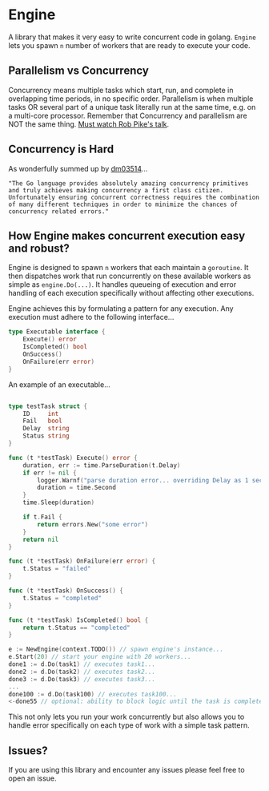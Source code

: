 # Engine

A library that makes it very easy to write concurrent code in golang.
`Engine` lets you spawn `n` number of workers that are ready to execute your code.

## Parallelism vs Concurrency

Concurrency means multiple tasks which start, run, and complete in overlapping time periods, in no specific order.
Parallelism is when multiple tasks OR several part of a unique task literally run at the same time, e.g. on a multi-core processor.
Remember that Concurrency and parallelism are NOT the same thing.
[Must watch Rob Pike's talk](https://www.youtube.com/watch?v=cN_DpYBzKso).

## Concurrency is Hard

As wonderfully summed up by [dm03514](https://medium.com/dm03514-tech-blog/golang-candidates-and-contexts-a-heuristic-approach-to-race-condition-detection-e2b230e70d08)...
```
"The Go language provides absolutely amazing concurrency primitives and truly achieves making concurrency a first class citizen. 
Unfortunately ensuring concurrent correctness requires the combination of many different techniques in order to minimize the chances of concurrency related errors."
```

## How Engine makes concurrent execution easy and robust?
Engine is designed to spawn `n` workers that each maintain a `goroutine`.
It then dispatches work that run concurrently on these available workers as simple as `engine.Do(...)`.
It handles queueing of execution and error handling of each execution specifically without affecting other executions.
 
 
Engine achieves this by formulating a pattern for any execution. Any execution must adhere to the following interface...
```GO
type Executable interface {
	Execute() error
	IsCompleted() bool
	OnSuccess()
	OnFailure(err error)
}
```

An example of an executable...
```GO

type testTask struct {
	ID     int
	Fail   bool
	Delay  string
	Status string
}

func (t *testTask) Execute() error {
	duration, err := time.ParseDuration(t.Delay)
	if err != nil {
		logger.Warnf("parse duration error... overriding Delay as 1 second")
		duration = time.Second
	}
	time.Sleep(duration)

	if t.Fail {
		return errors.New("some error")
	}
	return nil
}

func (t *testTask) OnFailure(err error) {
	t.Status = "failed"
}

func (t *testTask) OnSuccess() {
	t.Status = "completed"
}

func (t *testTask) IsCompleted() bool {
	return t.Status == "completed"
}
```

```GO
e := NewEngine(context.TODO()) // spawn engine's instance...
e.Start(20) // start your engine with 20 workers...
done1 := d.Do(task1) // executes task1...
done2 := d.Do(task2) // executes task2...
done3 := d.Do(task3) // executes task3...
...
done100 := d.Do(task100) // executes task100...
<-done55 // optional: ability to block logic until the task is completed
```

This not only lets you run your work concurrently but also allows you to handle error specifically on each type of work with a simple task pattern.

## Issues?

If you are using this library and encounter any issues please feel free to open an issue.